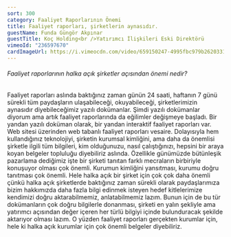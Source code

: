 ```yaml
---
sort: 300
category: Faaliyet Raporlarının Önemi
title: Faaliyet raporları, şirketlerin aynasıdır.
guestName: Funda Güngör Akpınar
guestTitle: Koç Holding<br />Yatırımcı İlişkileri Eski Direktörü
vimeoId: "236597670"
cardImageUrl: https://i.vimeocdn.com/video/659150247-4995fbc979b2620331d69e6041612f490b5e777575ee9b8d3c7c621585b6e693-d.jpg?mw=535&mh=301
---
```


###### Faaliyet raporlarının halka açık şirketler açısından önemi nedir?

Faaliyet raporları aslında baktığınız zaman günün 24 saati, haftanın 7 günü sürekli tüm paydaşların ulaşabileceği, okuyabileceği, şirketlerimizin aynasıdır diyebileceğimiz yazılı dokümanlar. Şimdi yazılı dokümanlar diyorum ama artık faaliyet raporlarında da eğilimler değişmeye başladı. Bir yandan yazılı doküman olarak, bir yandan interaktif faaliyet raporları var. Web sitesi üzerinden web tabanlı faaliyet raporları vesaire. Dolayısıyla hem kullandığınız teknolojiyi, şirketin kurumsal kimliğini, ama daha da önemlisi şirketle ilgili tüm bilgileri, kim olduğunuzu, nasıl çalıştığınızı, hepsini bir araya koyan belgeler topluluğu diyebiliriz aslında. Özellikle günümüzde bütünleşik pazarlama dediğimiz işte bir şirketi tanıtan farklı mecraların birbiriyle konuşuyor olması çok önemli. Kurumun kimliğini yansıtması, kurumu doğru tanıtması çok önemli. Hele halka açık bir şirket için çok çok daha önemli çünkü halka açık şirketlerde baktığınız zaman sürekli olarak paydaşlarımıza bizim hakkımızda daha fazla bilgi edinmek isteyen hedef kitlelerimize kendimizi doğru aktarabilmemiz, anlatabilmemiz lazım. Bunun için de bu tür dokümanların çok doğru bilgilerle donanması, şirketi en yalın şekliyle ama yatırımcı açısından değer içeren her türlü bilgiyi içinde bulunduracak şekilde aktarıyor olması lazım. O yüzden faaliyet raporları gerçekten kurumlar için, hele ki halka açık kurumlar için çok önemli belgeler diyebiliriz.
